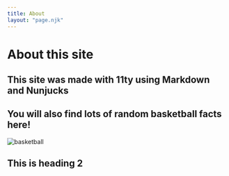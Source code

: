 ```yaml
---
title: About
layout: "page.njk"
---
```


# About this site

## This site was made with 11ty using Markdown and Nunjucks
## You will also find lots of random basketball facts here!

<div class="hello">
     <img src="bball.jpeg" alt="basketball">
</div>

## This is heading 2